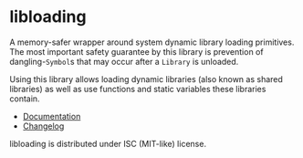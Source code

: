 # libloading

A memory-safer wrapper around system dynamic library loading primitives. The most important safety
guarantee by this library is prevention of dangling-`Symbol`s that may occur after a `Library` is
unloaded.

Using this library allows loading dynamic libraries (also known as shared libraries) as well as use
functions and static variables these libraries contain.

* [Documentation][docs]
* [Changelog][changelog]

[docs]: https://docs.rs/libloading/
[changelog]: https://docs.rs/libloading/*/libloading/changelog/index.html

libloading is distributed under ISC (MIT-like) license.
